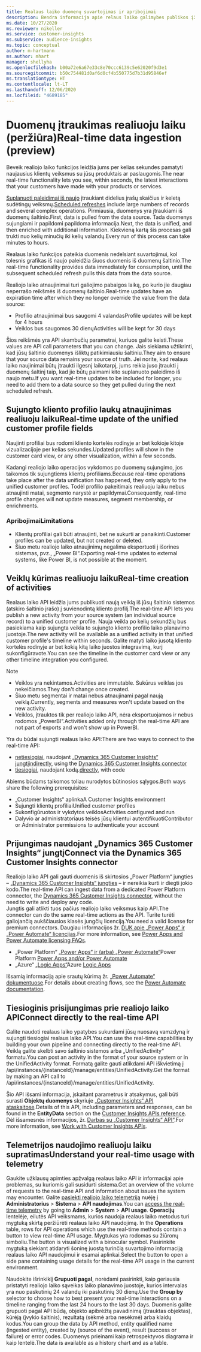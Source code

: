 ```yaml
---
title: Realaus laiko duomenų suvartojimas ir apribojimai
description: Bendra informacija apie relaus laiko galimybes publikos įžvalgose.
ms.date: 10/27/2020
ms.reviewer: nikeller
ms.service: customer-insights
ms.subservice: audience-insights
ms.topic: conceptual
author: m-hartmann
ms.author: mhart
manager: shellyha
ms.openlocfilehash: b00a72e6a67e33c8e70ccc6139c5e62020f9d3e1
ms.sourcegitcommit: b50c754481d0af6d0cf4b550775d7b31d95846ef
ms.translationtype: HT
ms.contentlocale: lt-LT
ms.lasthandoff: 12/06/2020
ms.locfileid: "4689185"
---
```

# <a name="real-time-data-ingestion-preview"></a><span data-ttu-id="1cf23-103">Duomenų įtraukimas realiuoju laiku (peržiūra)</span><span class="sxs-lookup"><span data-stu-id="1cf23-103">Real-time data ingestion (preview)</span></span>

<span data-ttu-id="1cf23-104">Beveik realiojo laiko funkcijos leidžia jums per kelias sekundes pamatyti naujausius klientų veiksmus su jūsų produktais ar paslaugomis.</span><span class="sxs-lookup"><span data-stu-id="1cf23-104">The near real-time functionality lets you see, within seconds, the latest interactions that your customers have made with your products or services.</span></span>

<span data-ttu-id="1cf23-105">[Suplanuoti paleidimai iš naujo](system.md#schedule-tab) įtraukiant didelius įrašų skaičius ir keletą sudėtingų veiksmų.</span><span class="sxs-lookup"><span data-stu-id="1cf23-105">[Scheduled refreshes](system.md#schedule-tab) include large numbers of records and several complex operations.</span></span> <span data-ttu-id="1cf23-106">Pirmiausia, duomenys yra įtraukiami iš duomenų šaltinio.</span><span class="sxs-lookup"><span data-stu-id="1cf23-106">First, data is pulled from the data source.</span></span> <span data-ttu-id="1cf23-107">Tada duomenys sujungiami ir papildomi papildoma informacija.</span><span class="sxs-lookup"><span data-stu-id="1cf23-107">Next, the data is unified, and then enriched with additional information.</span></span> <span data-ttu-id="1cf23-108">Kiekvieną kartą šis procesas gali trukti nuo kelių minučių iki kelių valandų.</span><span class="sxs-lookup"><span data-stu-id="1cf23-108">Every run of this process can take minutes to hours.</span></span>

<span data-ttu-id="1cf23-109">Realaus laiko funkcijos pateikia duomenis nedelsiant suvartojimui, kol tolesnis grafikas iš naujo paleidžia šiuos duomenis iš duomenų šaltinio.</span><span class="sxs-lookup"><span data-stu-id="1cf23-109">The real-time functionality provides data immediately for consumption, until the subsequent scheduled refresh pulls this data from the data source.</span></span>

<span data-ttu-id="1cf23-110">Realiojo laiko atnaujinimai turi galiojimo pabaigos laiką, po kurio jie daugiau neperrašo reikšmės iš duomenų šaltinio.</span><span class="sxs-lookup"><span data-stu-id="1cf23-110">Real-time updates have an expiration time after which they no longer override the value from the data source:</span></span>

- <span data-ttu-id="1cf23-111">Profilio atnaujinimai bus saugomi 4 valandas</span><span class="sxs-lookup"><span data-stu-id="1cf23-111">Profile updates will be kept for 4 hours</span></span>
- <span data-ttu-id="1cf23-112">Veiklos bus saugomos 30 dienų</span><span class="sxs-lookup"><span data-stu-id="1cf23-112">Activities will be kept for 30 days</span></span>

<span data-ttu-id="1cf23-113">Šios reikšmės yra API skambučių parametrai, kuriuos galite keisti.</span><span class="sxs-lookup"><span data-stu-id="1cf23-113">These values are API call parameters that you can change.</span></span> <span data-ttu-id="1cf23-114">Jais siekiama užtikrinti, kad jūsų šaltinio duomenys išliktų patikimiausiu šaltiniu.</span><span class="sxs-lookup"><span data-stu-id="1cf23-114">They aim to ensure that your source data remains your source of truth.</span></span> <span data-ttu-id="1cf23-115">Jei norite, kad realaus laiko naujinimai būtų įtraukti ilgesnį laikotarpį, jums reikia juso įtraukti į duomenų šaltinį taip, kad jie būtų paimami kito suplanuoto paleidimo iš naujo metu.</span><span class="sxs-lookup"><span data-stu-id="1cf23-115">If you want real-time updates to be included for longer, you need to add them to a data source so they get pulled during the next scheduled refresh.</span></span>

## <a name="real-time-update-of-the-unified-customer-profile-fields"></a><span data-ttu-id="1cf23-116">Sujungto kliento profilio laukų atnaujinimas realiuoju laiku</span><span class="sxs-lookup"><span data-stu-id="1cf23-116">Real-time update of the unified customer profile fields</span></span>

<span data-ttu-id="1cf23-117">Naujinti profiliai bus rodomi kliento kortelės rodinyje ar bet kokioje kitoje vizualizacijoje per kelias sekundes.</span><span class="sxs-lookup"><span data-stu-id="1cf23-117">Updated profiles will show in the customer card view, or any other visualization, within a few seconds.</span></span>

<span data-ttu-id="1cf23-118">Kadangi realiojo laiko operacijos vykdomos po duomenų sujungimo, jos taikomos tik sujungtiems klientų profiliams.</span><span class="sxs-lookup"><span data-stu-id="1cf23-118">Because real-time operations take place after the data unification has happened, they only apply to the unified customer profiles.</span></span> <span data-ttu-id="1cf23-119">Todėl profilio pakeitimais realiuoju laiku nebus atnaujinti matai, segmento narystė ar papildymai.</span><span class="sxs-lookup"><span data-stu-id="1cf23-119">Consequently, real-time profile changes will not update measures, segment membership, or enrichments.</span></span>

### <a name="limitations"></a><span data-ttu-id="1cf23-120">Apribojimai</span><span class="sxs-lookup"><span data-stu-id="1cf23-120">Limitations</span></span>

- <span data-ttu-id="1cf23-121">Klientų profiliai gali būti atnaujinti, bet ne sukurti ar panaikinti.</span><span class="sxs-lookup"><span data-stu-id="1cf23-121">Customer profiles can be updated, but not created or deleted.</span></span>
- <span data-ttu-id="1cf23-122">Šiuo metu realiojo laiko atnaujinimų negalima eksportuoti į išorines sistemas, pvz., „Power BI“.</span><span class="sxs-lookup"><span data-stu-id="1cf23-122">Exporting real-time updates to external systems, like Power BI, is not possible at the moment.</span></span>

## <a name="real-time-creation-of-activities"></a><span data-ttu-id="1cf23-123">Veiklų kūrimas realiuoju laiku</span><span class="sxs-lookup"><span data-stu-id="1cf23-123">Real-time creation of activities</span></span>

<span data-ttu-id="1cf23-124">Realaus laiko API leidžia jums publikuoti naują veiklą iš jūsų šaltinio sistemos (atskiro šaltinio įrašo) į suvienodintą kliento profilį.</span><span class="sxs-lookup"><span data-stu-id="1cf23-124">The real-time API lets you publish a new activity from your source system (an individual source record) to a unified customer profile.</span></span> <span data-ttu-id="1cf23-125">Nauja veikla po kelių sekundžių bus pasiekiama kaip sujungta veikla to sujungto kliento profilio laiko planavimo juostoje.</span><span class="sxs-lookup"><span data-stu-id="1cf23-125">The new activity will be available as a unified activity in that unified customer profile's timeline within seconds.</span></span> <span data-ttu-id="1cf23-126">Galite matyti laiko jusotą kliento kortelės rodinyje ar bet kokią kitą laiko juostos integravimą, kurį sukonfigūravote.</span><span class="sxs-lookup"><span data-stu-id="1cf23-126">You can see the timeline in the customer card view or any other timeline integration you configured.</span></span>

> [!NOTE]
>
> - <span data-ttu-id="1cf23-127">Veiklos yra nekintamos.</span><span class="sxs-lookup"><span data-stu-id="1cf23-127">Activities are immutable.</span></span> <span data-ttu-id="1cf23-128">Sukūrus veiklas jos nekeičiamos.</span><span class="sxs-lookup"><span data-stu-id="1cf23-128">They don't change once created.</span></span>
> - <span data-ttu-id="1cf23-129">Šiuo metu segmentai ir matai nebus atnaujinami pagal naują veiklą.</span><span class="sxs-lookup"><span data-stu-id="1cf23-129">Currently, segments and measures won't update based on the new activity.</span></span>
> - <span data-ttu-id="1cf23-130">Veiklos, įtrauktos tik per realiojo laiko API, nėra eksportuojamos ir nebus rodomos „PowerBI“.</span><span class="sxs-lookup"><span data-stu-id="1cf23-130">Activities added only through the real-time API are not part of exports and won't show up in PowerBI.</span></span>

<span data-ttu-id="1cf23-131">Yra du būdai sujungti realaus laiko API:</span><span class="sxs-lookup"><span data-stu-id="1cf23-131">There are two ways to connect to the real-time API:</span></span>

- <span data-ttu-id="1cf23-132">[netiesiogiai](#connect-via-the-dynamics-365-customer-insights-connector), naudojant [„Dynamics 365 Customer Insights“ jungtį](https://docs.microsoft.com/connectors/customerinsights/)</span><span class="sxs-lookup"><span data-stu-id="1cf23-132">[indirectly](#connect-via-the-dynamics-365-customer-insights-connector), using the [Dynamics 365 Customer Insights connector](https://docs.microsoft.com/connectors/customerinsights/)</span></span>
- <span data-ttu-id="1cf23-133">[tiesiogiai](#connect-directly-to-the-real-time-api), naudojant kodą.</span><span class="sxs-lookup"><span data-stu-id="1cf23-133">[directly](#connect-directly-to-the-real-time-api), with code</span></span>

<span data-ttu-id="1cf23-134">Abiems būdams taikomos toliau nurodytos būtinosios sąlygos.</span><span class="sxs-lookup"><span data-stu-id="1cf23-134">Both ways share the following prerequisites:</span></span>

- <span data-ttu-id="1cf23-135">„Customer Insights“ aplinka</span><span class="sxs-lookup"><span data-stu-id="1cf23-135">A Customer Insights environment</span></span>
- <span data-ttu-id="1cf23-136">Sujungti klientų profiliai</span><span class="sxs-lookup"><span data-stu-id="1cf23-136">Unified customer profiles</span></span>
- <span data-ttu-id="1cf23-137">Sukonfigūruotos ir vykdytos veiklos</span><span class="sxs-lookup"><span data-stu-id="1cf23-137">Activities configured and run</span></span>
- <span data-ttu-id="1cf23-138">Dalyvio ar administratoriaus teisės jūsų klientui autentifikuoti</span><span class="sxs-lookup"><span data-stu-id="1cf23-138">Contributor or Administrator permissions to authenticate your account</span></span>

## <a name="connect-via-the-dynamics-365-customer-insights-connector"></a><span data-ttu-id="1cf23-139">Prijungimas naudojant „Dynamics 365 Customer Insights“ jungtį</span><span class="sxs-lookup"><span data-stu-id="1cf23-139">Connect via the Dynamics 365 Customer Insights connector</span></span>

<span data-ttu-id="1cf23-140">Realiojo laiko API gali gauti duomenis iš skirtosios „Power Platform“ jungties – [„Dynamics 365 Customer Insights“ jungties](https://docs.microsoft.com/connectors/customerinsights/) – ir nereikia kurti ir diegti jokio kodo.</span><span class="sxs-lookup"><span data-stu-id="1cf23-140">The real-time API can ingest data from a dedicated Power Platform connector, the [Dynamics 365 Customer Insights connector](https://docs.microsoft.com/connectors/customerinsights/), without the need to write and deploy any code.</span></span>    
<span data-ttu-id="1cf23-141">Jungtis gali atlikti tuos pačius realiojo laiko veiksmus kaip API.</span><span class="sxs-lookup"><span data-stu-id="1cf23-141">The connector can do the same real-time actions as the API.</span></span> <span data-ttu-id="1cf23-142">Turite turėti galiojančią aukščiausios klasės jungčių licenciją.</span><span class="sxs-lookup"><span data-stu-id="1cf23-142">You need a valid license for premium connectors.</span></span> <span data-ttu-id="1cf23-143">Daugiau informacijos žr. [DUK apie „Power Apps“ ir „Power Automate“ licencijas](https://docs.microsoft.com/power-platform/admin/powerapps-flow-licensing-faq).</span><span class="sxs-lookup"><span data-stu-id="1cf23-143">For more information, see [Power Apps and Power Automate licensing FAQs](https://docs.microsoft.com/power-platform/admin/powerapps-flow-licensing-faq).</span></span>

- <span data-ttu-id="1cf23-144">„Power Platform“ [„Power Apps“ ir (arba) „Power Automate“](https://docs.microsoft.com/connectors/)</span><span class="sxs-lookup"><span data-stu-id="1cf23-144">Power Platform [Power Apps and/or Power Automate](https://docs.microsoft.com/connectors/)</span></span>
- <span data-ttu-id="1cf23-145">„Azure“ [„Logic Apps“](https://docs.microsoft.com/azure/connectors/apis-list)</span><span class="sxs-lookup"><span data-stu-id="1cf23-145">Azure [Logic Apps](https://docs.microsoft.com/azure/connectors/apis-list)</span></span>

<span data-ttu-id="1cf23-146">Išsamią informaciją apie srautų kūrimą žr. [„Power Automate“ dokumentuose](https://docs.microsoft.com/power-automate/).</span><span class="sxs-lookup"><span data-stu-id="1cf23-146">For details about creating flows, see the [Power Automate documentation](https://docs.microsoft.com/power-automate/).</span></span>

## <a name="connect-directly-to-the-real-time-api"></a><span data-ttu-id="1cf23-147">Tiesioginis prisijungimas prie realiojo laiko API</span><span class="sxs-lookup"><span data-stu-id="1cf23-147">Connect directly to the real-time API</span></span>

<span data-ttu-id="1cf23-148">Galite naudoti realaus laiko ypatybes sukurdami jūsų nuosavą vamzdyną ir sujungti tiesiogiai realaus laiko API.</span><span class="sxs-lookup"><span data-stu-id="1cf23-148">You can use the real-time capabilities by building your own pipeline and connecting directly to the real-time API.</span></span>    
<span data-ttu-id="1cf23-149">Veiklą galite skelbti savo šaltinio sistemos arba „UnifiedActivity“ formatu.</span><span class="sxs-lookup"><span data-stu-id="1cf23-149">You can post an activity in the format of your source system or in the UnifiedActivity format.</span></span> <span data-ttu-id="1cf23-150">Formatą galite gauti atlikdami API iškvietimą į /api/instances/{instanceId}/manage/entities/UnifiedActivity.</span><span class="sxs-lookup"><span data-stu-id="1cf23-150">Get the format by making an API call to /api/instances/{instanceId}/manage/entities/UnifiedActivity.</span></span>

<span data-ttu-id="1cf23-151">Šio API išsami informacija, įskaitant parametrus ir atsakymus, gali būti surasti **Objektų duomenys** skyriuje [„Customer Insights“ API ataskaitose](https://developer.ci.ai.dynamics.com/api-details#api=CustomerInsights).</span><span class="sxs-lookup"><span data-stu-id="1cf23-151">Details of this API, including parameters and responses, can be found in the **EntityData** section on the [Customer Insights APIs reference](https://developer.ci.ai.dynamics.com/api-details#api=CustomerInsights).</span></span> <span data-ttu-id="1cf23-152">Dėl išsamesnės informacijos, žr. [Darbas su „Customer Insights“ API“](apis.md).</span><span class="sxs-lookup"><span data-stu-id="1cf23-152">For more information, see [Work with Customer Insights APIs](apis.md).</span></span>

## <a name="understand-your-real-time-usage-with-telemetry"></a><span data-ttu-id="1cf23-153">Telemetrijos naudojimo realiuoju laiku supratimas</span><span class="sxs-lookup"><span data-stu-id="1cf23-153">Understand your real-time usage with telemetry</span></span>

<span data-ttu-id="1cf23-154">Gaukite užklausų apimties apžvalgą realaus laiko API ir informacijai apie problemas, su kuriomis gali susidurti sistema.</span><span class="sxs-lookup"><span data-stu-id="1cf23-154">Get an overview of the volume of requests to the real-time API and information about issues the system may encounter.</span></span> <span data-ttu-id="1cf23-155">Galite [pasiekti realiojo laiko telemetriją](system.md#api-usage-tab) nuėję į **Administratorius** > **Sistema** > **API naudojimas**.</span><span class="sxs-lookup"><span data-stu-id="1cf23-155">You can [access the real-time telemetry](system.md#api-usage-tab) by going to **Admin** > **System** > **API usage**.</span></span> <span data-ttu-id="1cf23-156">**Operacijų** lentelėje, eilutės API veiksmams, kurios naudoja realaus laiko metodus turi mygtuką skirtą peržiūrėti realaus laiko API naudojimą. </span><span class="sxs-lookup"><span data-stu-id="1cf23-156">In the **Operations** table, rows for API operations which use the real-time methods contain a button to view real-time API usage.</span></span> <span data-ttu-id="1cf23-157">Mygtukas yra rodomas su žiūronų simboliu.</span><span class="sxs-lookup"><span data-stu-id="1cf23-157">The button is visualized with a binocular symbol.</span></span> <span data-ttu-id="1cf23-158">Pasirinkite mygtuką siekiant atidaryti šoninę juostą turinčią suvartojimo informaciją realaus laiko API naudojimui ir esamai aplinkai.</span><span class="sxs-lookup"><span data-stu-id="1cf23-158">Select the button to open a side pane containing usage details for the real-time API usage in the current environment.</span></span>

<span data-ttu-id="1cf23-159">Naudokite išrinkiklį **Grupuoti pagal**, norėdami pasirinkti, kaip geriausia pristatyti realiojo laiko sąveikas laiko planavimo juostoje, kurios intervalas yra nuo paskutinių 24 valandų iki paskutinių 30 dienų.</span><span class="sxs-lookup"><span data-stu-id="1cf23-159">Use the **Group by** selector to choose how to best present your real-time interactions on a timeline ranging from the last 24 hours to the last 30 days.</span></span> <span data-ttu-id="1cf23-160">Duomenis galite grupuoti pagal API būdą, objekto apibrėžtą pavadinimą (įtrauktas objektas), kūrėją (įvykio šaltinis), rezultatą (sėkmė arba nesėkmė) arba klaidų kodus.</span><span class="sxs-lookup"><span data-stu-id="1cf23-160">You can group the data by API method, entity qualified name (ingested entity), created by (source of the event), result (success or failure) or error codes.</span></span> <span data-ttu-id="1cf23-161">Duomenys prieinami kaip retrospektyvos diagrama ir kaip lentelė.</span><span class="sxs-lookup"><span data-stu-id="1cf23-161">The data is available as a history chart and as a table.</span></span>
